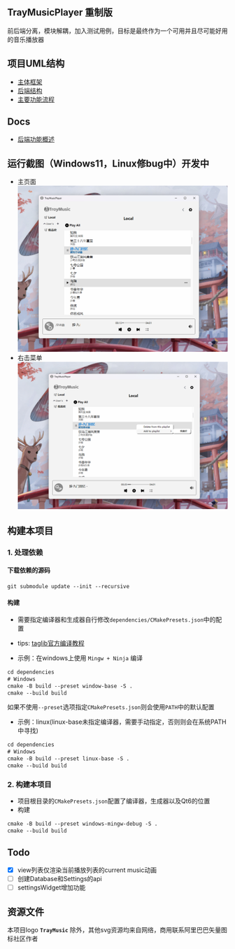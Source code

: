## TrayMusicPlayer 重制版
前后端分离，模块解耦，加入测试用例，目标是最终作为一个可用并且尽可能好用的音乐播放器

## 项目UML结构
- [主体框架](docs/UML/index.md)
- [后端结构](docs/UML/Core/Core.md)
- [主要功能流程](docs/UML/UI/WindowManager.md)

## Docs
- [后端功能概述](docs/Core.md)

## 运行截图（Windows11，Linux修bug中）开发中
- 主页面
![shot](docs/img/shot_v0.4.png)
- 右击菜单
![shot](docs/img/shot_menu_v0.4.png)


## 构建本项目

### 1. 处理依赖
#### 下载依赖的源码
```shell
git submodule update --init --recursive
```

#### 构建

- 需要指定编译器和生成器自行修改`dependencies/CMakePresets.json`中的配置  
- tips: [taglib官方编译教程](https://github.com/taglib/taglib/blob/master/INSTALL.md)
  
- 示例：在windows上使用 `Mingw + Ninja` 编译
```shell
cd dependencies
# Windows
cmake -B build --preset window-base -S .
cmake --build build
```
如果不使用`--preset`选项指定`CMakePresets.json`则会使用`PATH`中的默认配置

- 示例：linux(linux-base未指定编译器，需要手动指定，否则则会在系统PATH中寻找)
```shell
cd dependencies
# Windows
cmake -B build --preset linux-base -S .
cmake --build build
```

### 2. 构建本项目

- 项目根目录的`CMakePresets.json`配置了编译器，生成器以及Qt6的位置
- 构建
```shell
cmake -B build --preset windows-mingw-debug -S .
cmake --build build
```

## Todo

- [x] view列表仅渲染当前播放列表的current music动画
- [ ] 创建Database和Settings的api
- [ ] settingsWidget增加功能

## 资源文件
本项目logo **`TrayMusic`** 除外，其他svg资源均来自网络，商用联系阿里巴巴矢量图标社区作者